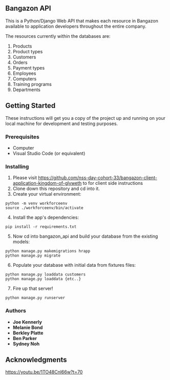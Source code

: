## Bangazon API

This is a Python/Django Web API that makes each resource in Bangazon available to application developers throughout the entire company.

The resources currently within the databases are:

1. Products
1. Product types
1. Customers
1. Orders
1. Payment types
1. Employees
1. Computers
1. Training programs
1. Departments

## Getting Started

These instructions will get you a copy of the project up and running on your local machine for development and testing purposes.

### Prerequisites

* Computer
* Visual Studio Code (or equivalent)

### Installing

1. Please visit https://github.com/nss-day-cohort-33/bangazon-client-application-kingdom-of-glyweth to for client side instructions
2. Clone down this repository and cd into it.
3. Create your virtual environment:
```
python -m venv workforceenv
source ./workforceenv/bin/activate
```
4. Install the app's dependencies:
```
pip install -r requirements.txt
```

5. Now cd into bangazon_api and build your database from the existing models:
```
python manage.py makemigrations hrapp
python manage.py migrate
```

6. Populate your database with initial data from fixtures files:
```
python manage.py loaddata customers
python manage.py loaddata {etc..}
```

7. Fire up that server!
```
python manage.py runserver
```

### Authors

* **Joe Kennerly**
* **Melanie Bond**
* **Berkley Platte**
* **Ben Parker**
* **Sydney Noh**

## Acknowledgments

https://youtu.be/1TO48Cnl66w?t=70
